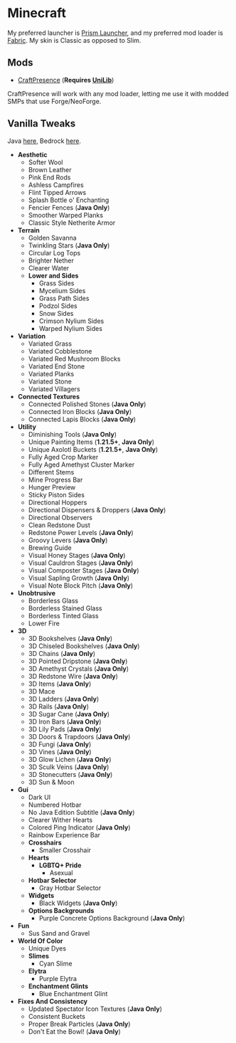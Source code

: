 # Minecraft

My preferred launcher is [Prism Launcher](https://prismlauncher.org), and my preferred mod loader is [Fabric](https://fabricmc.net). My skin is Classic as opposed to Slim.

## Mods

* [CraftPresence](https://www.curseforge.com/minecraft/mc-mods/craftpresence) (**Requires [UniLib](https://www.curseforge.com/minecraft/mc-mods/unilib)**)

CraftPresence will work with any mod loader, letting me use it with modded SMPs that use Forge/NeoForge.

## Vanilla Tweaks

Java [here](https://vanillatweaks.net), Bedrock [here](https://bedrocktweaks.net).

* **Aesthetic**
  * Softer Wool
  * Brown Leather
  * Pink End Rods
  * Ashless Campfires
  * Flint Tipped Arrows
  * Splash Bottle o' Enchanting
  * Fencier Fences (**Java Only**)
  * Smoother Warped Planks
  * Classic Style Netherite Armor
* **Terrain**
  * Golden Savanna
  * Twinkling Stars (**Java Only**)
  * Circular Log Tops
  * Brighter Nether
  * Clearer Water
  * **Lower and Sides**
    * Grass Sides
    * Mycelium Sides
    * Grass Path Sides
    * Podzol Sides
    * Snow Sides
    * Crimson Nylium Sides
    * Warped Nylium Sides
* **Variation**
  * Variated Grass
  * Variated Cobblestone
  * Variated Red Mushroom Blocks
  * Variated End Stone
  * Variated Planks
  * Variated Stone
  * Variated Villagers
* **Connected Textures**
  * Connected Polished Stones (**Java Only**)
  * Connected Iron Blocks (**Java Only**)
  * Connected Lapis Blocks (**Java Only**)
* **Utility**
  * Diminishing Tools (**Java Only**)
  * Unique Painting Items (**1.21.5+**, **Java Only**)
  * Unique Axolotl Buckets (**1.21.5+**, **Java Only**)
  * Fully Aged Crop Marker
  * Fully Aged Amethyst Cluster Marker
  * Different Stems
  * Mine Progress Bar
  * Hunger Preview
  * Sticky Piston Sides
  * Directional Hoppers
  * Directional Dispensers & Droppers (**Java Only**)
  * Directional Observers
  * Clean Redstone Dust
  * Redstone Power Levels (**Java Only**)
  * Groovy Levers (**Java Only**)
  * Brewing Guide
  * Visual Honey Stages (**Java Only**)
  * Visual Cauldron Stages (**Java Only**)
  * Visual Composter Stages (**Java Only**)
  * Visual Sapling Growth (**Java Only**)
  * Visual Note Block Pitch (**Java Only**)
* **Unobtrusive**
  * Borderless Glass
  * Borderless Stained Glass
  * Borderless Tinted Glass
  * Lower Fire
* **3D**
  * 3D Bookshelves (**Java Only**)
  * 3D Chiseled Bookshelves (**Java Only**)
  * 3D Chains (**Java Only**)
  * 3D Pointed Dripstone (**Java Only**)
  * 3D Amethyst Crystals (**Java Only**)
  * 3D Redstone Wire (**Java Only**)
  * 3D Items (**Java Only**)
  * 3D Mace
  * 3D Ladders (**Java Only**)
  * 3D Rails (**Java Only**)
  * 3D Sugar Cane (**Java Only**)
  * 3D Iron Bars (**Java Only**)
  * 3D Lily Pads (**Java Only**)
  * 3D Doors & Trapdoors (**Java Only**)
  * 3D Fungi (**Java Only**)
  * 3D Vines (**Java Only**)
  * 3D Glow Lichen (**Java Only**)
  * 3D Sculk Veins (**Java Only**)
  * 3D Stonecutters (**Java Only**)
  * 3D Sun & Moon
* **Gui**
  * Dark UI
  * Numbered Hotbar
  * No Java Edition Subtitle (**Java Only**)
  * Clearer Wither Hearts
  * Colored Ping Indicator (**Java Only**)
  * Rainbow Experience Bar
  * **Crosshairs**
    * Smaller Crosshair
  * **Hearts**
    * **LGBTQ+ Pride**
      * Asexual
  * **Hotbar Selector**
    * Gray Hotbar Selector
  * **Widgets**
    * Black Widgets (**Java Only**)
  * **Options Backgrounds**
    * Purple Concrete Options Background (**Java Only**)
* **Fun**
  * Sus Sand and Gravel
* **World Of Color**
  * Unique Dyes
  * **Slimes**
    * Cyan Slime
  * **Elytra**
    * Purple Elytra
  * **Enchantment Glints**
    * Blue Enchantment Glint
* **Fixes And Consistency**
  * Updated Spectator Icon Textures (**Java Only**)
  * Consistent Buckets
  * Proper Break Particles (**Java Only**)
  * Don't Eat the Bowl! (**Java Only**)
